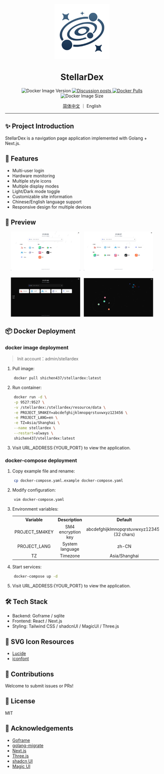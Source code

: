 <p align="center">
  <img src="resource/assets/logo.png" alt="StellarDex Logo" width="180"/>
</p>

<h1 align="center">StellarDex</h1>
<p align="center">
  <a>
    <img alt="Docker Image Version" 
      src="https://img.shields.io/docker/v/shichen437/stellardex?labelColor=%20%23FDB062&color=%20%23f79009">
  </a>
  <a href="https://github.com/shichen437/stellardex/discussions/" target="_blank">
    <img alt="Discussion posts" 
      src="https://img.shields.io/github/discussions/shichen437/stellardex?labelColor=%20%239b8afb&color=%20%237a5af8">
  </a>
  <a href="https://hub.docker.com/u/shichen437" target="_blank">
    <img alt="Docker Pulls" 
      src="https://img.shields.io/docker/pulls/shichen437/stellardex?labelColor=%20%23528bff&color=%20%23155EEF">
  </a>
  <a>
    <img alt="Docker Image Size" 
      src="https://img.shields.io/docker/image-size/shichen437/stellardex">
  </a>
</p>
<div align="center">
  <a href="./README.md">简体中文</a> ｜ English
</div>

---

## ✨ Project Introduction

StellarDex is a navigation page application implemented with Golang + Next.js.

## 🚀 Features

- Multi-user login
- Hardware monitoring
- Multiple style icons
- Multiple display modes
- Light/Dark mode toggle
- Customizable site information
- Chinese/English language support
- Responsive design for multiple devices

## 📸 Preview
<div align="center">
  <img src="resource/assets/screenshots/navigation-grid.png" alt="navigation-grid" width="45%">&nbsp;&nbsp;
  <img src="resource/assets/screenshots/navigation-row.png" alt="navigation-row" width="45%">
</div>

<div align="center" style="margin-top: 20px">
  <img src="resource/assets/screenshots/homepage-dark.png" alt="homepage-dark" width="45%">&nbsp;&nbsp;
  <img src="resource/assets/screenshots/starry-dark.png" alt="starry-dark" width="45%">
</div>

## 📦 Docker Deployment

### docker image deployment

> Init account：admin/stellardex

1. Pull image:
```bash
    docker pull shichen437/stellardex:latest
```
2. Run container:
```bash
    docker run -d \
    -p 9527:9527 \
    -v /stellardex:/stellardex/resource/data \
    -e PROJECT_SM4KEY=abcdefghijklmnopqrstuvwxyz123456 \
    -e PROJECT_LANG=en \
    -e TZ=Asia/Shanghai \
    --name stellardex \
    --restart=always \
    shichen437/stellardex:latest
```
3. Visit URL_ADDRESS:{YOUR_PORT} to view the application.

### docker-compose deployment
1. Copy example file and rename:
```bash
    cp docker-compose.yaml.example docker-compose.yaml
```
2. Modify configuration:
```bash
    vim docker-compose.yaml
```
3. Environment variables:
    <table>
    <tr align="center">
      <th>Variable</th>
      <th>Description</th>
      <th>Default</th>
      <th>Required</th>
    </tr>
    <tr align="center">
      <td>PROJECT_SM4KEY</td>
      <td>SM4 encryption key</td>
      <td>abcdefghijklmnopqrstuvwxyz123456 (32 chars)</td>
      <td>No</td>
    </tr>
    <tr align="center">
      <td>PROJECT_LANG</td>
      <td>System language</td>
      <td>zh-CN</td>
      <td>No</td>
    </tr>
    <tr align="center">
      <td>TZ</td>
      <td>Timezone</td>
      <td>Asia/Shanghai</td>
      <td>No</td>
    </tr>
    </table>
4. Start services:
```bash
    docker-compose up -d
```
5. Visit URL_ADDRESS:{YOUR_PORT} to view the application.

## 🛠️ Tech Stack
- Backend: Goframe / sqlite
- Frontend: React / Next.js
- Styling: Tailwind CSS / shadcnUI / MagicUI / Three.js

## 🎨 SVG Icon Resources
- [Lucide](https://lucide.dev/icons)
- [iconfont](https://www.iconfont.cn)

## 🤝 Contributions
Welcome to submit issues or PRs!

## 📄 License
MIT

## 🔗 Acknowledgements
- [Goframe](https://github.com/gogf/gf)
- [golang-migrate](https://github.com/golang-migrate/migrate)
- [Next.js](https://github.com/vercel/next.js)
- [Three.js](https://github.com/mrdoob/three.js)
- [shadcn UI](https://github.com/shadcn-ui/ui)
- [Magic UI](https://github.com/magicuidesign/magicui)